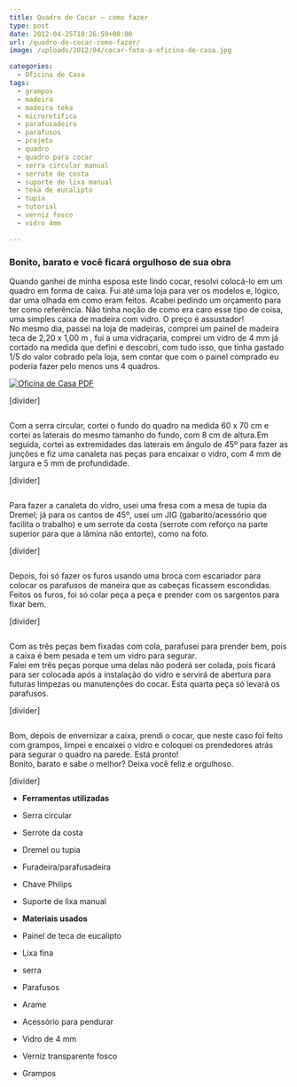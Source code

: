 ```yaml
---
title: Quadro de Cocar – como fazer
type: post
date: 2012-04-25T18:26:59+00:00
url: /quadro-de-cocar-como-fazer/
image: /uploads/2012/04/cocar-foto-a-oficina-de-casa.jpg

categories:
  - Oficina de Casa
tags:
  - grampos
  - madeira
  - madeira teka
  - microretífica
  - parafusadeira
  - parafusos
  - projeto
  - quadro
  - quadro para cocar
  - serra circular manual
  - serrote de costa
  - suporte de lixa manual
  - teka de eucalipto
  - tupia
  - tutorial
  - verniz fosco
  - vidro 4mm

---
```

### Bonito, barato e você ficará orgulhoso de sua obra

Quando ganhei de minha esposa este lindo cocar, resolvi colocá-lo em um quadro em forma de caixa. Fui até uma loja para ver os modelos e, lógico, dar uma olhada em como eram feitos. Acabei pedindo um orçamento para ter como referência. Não tinha noção de como era caro esse tipo de coisa, uma simples caixa de madeira com vidro. O preço é assustador!  
No mesmo dia, passei na loja de madeiras, comprei um painel de madeira teca de 2,20 x 1,00 m , fui a uma vidraçaria, comprei um vidro de 4 mm já cortado na medida que defini e descobri, com tudo isso, que tinha gastado 1/5 do valor cobrado pela loja, sem contar que com o painel comprado eu poderia fazer pelo menos uns 4 quadros.

[![Oficina de Casa PDF][1]][2]

[divider]<figure class="dois">

<a href="/uploads/tutoriais/quadro-do-cocar/cocar-12-oficina-de-casa.jpg" rel="prettyPhoto"><img src="/uploads/tutoriais/quadro-do-cocar/thumbs/cocar-12-oficina-de-casa.jpg" alt="" /></a><a href="/uploads/tutoriais/quadro-do-cocar/cocar-09-oficina-de-casa.jpg" rel="prettyPhoto"><img src="/uploads/tutoriais/quadro-do-cocar/thumbs/cocar-09-oficina-de-casa.jpg" alt="" /></a></figure>

Com a serra circular, cortei o fundo do quadro na medida 60 x 70 cm e cortei as laterais do mesmo tamanho do fundo, com 8 cm de altura.Em seguida, cortei as extremidades das laterais em ângulo de 45º para fazer as junções e fiz uma canaleta nas peças para encaixar o vidro, com 4 mm de largura e 5 mm de profundidade.

[divider]<figure class="dois">

<a href="/uploads/tutoriais/quadro-do-cocar/cocar-05-oficina-de-casa.jpg" rel="prettyPhoto"><img src="/uploads/tutoriais/quadro-do-cocar/thumbs/cocar-05-oficina-de-casa.jpg" alt="" /></a><a href="/uploads/tutoriais/quadro-do-cocar/cocar-foto-jig-oficina-de-casa.jpg" rel="prettyPhoto"><img src="/uploads/tutoriais/quadro-do-cocar/thumbs/cocar-foto-jig-oficina-de-casa.jpg" alt="" /></a></figure>

Para fazer a canaleta do vidro, usei uma fresa com a mesa de tupia da Dremel; já para os cantos de 45º, usei um JIG (gabarito/acessório que facilita o trabalho) e um serrote da costa (serrote com reforço na parte superior para que a lâmina não entorte), como na foto.

[divider]<figure class="quatro">

<a href="/uploads/tutoriais/quadro-do-cocar/cocar-21-oficina-de-casa.jpg" rel="prettyPhoto"><img src="/uploads/tutoriais/quadro-do-cocar/thumbs/cocar-21-oficina-de-casa.jpg" alt="" /></a><a href="/uploads/tutoriais/quadro-do-cocar/cocar-22-oficina-de-casa.jpg" rel="prettyPhoto"><img src="/uploads/tutoriais/quadro-do-cocar/thumbs/cocar-22-oficina-de-casa.jpg" alt="" /></a><a href="/uploads/tutoriais/quadro-do-cocar/cocar-26-oficina-de-casa.jpg" rel="prettyPhoto"><img src="/uploads/tutoriais/quadro-do-cocar/thumbs/cocar-26-oficina-de-casa.jpg" alt="" /></a><a href="/uploads/tutoriais/quadro-do-cocar/cocar-31-oficina-de-casa.jpg" rel="prettyPhoto"><img src="/uploads/tutoriais/quadro-do-cocar/thumbs/cocar-31-oficina-de-casa.jpg" alt="" /></a></figure>

Depois, foi só fazer os furos usando uma broca com escariador para colocar os parafusos de maneira que as cabeças ficassem escondidas. Feitos os furos, foi só colar peça a peça e prender com os sargentos para fixar bem.

[divider]<figure class="dois">

<a href="/uploads/tutoriais/quadro-do-cocar/cocar-32-oficina-de-casa.jpg" rel="prettyPhoto"><img src="/uploads/tutoriais/quadro-do-cocar/thumbs/cocar-32-oficina-de-casa.jpg" alt="" /></a><a href="/uploads/tutoriais/quadro-do-cocar/cocar-29-oficina-de-casa.jpg" rel="prettyPhoto"><img src="/uploads/tutoriais/quadro-do-cocar/thumbs/cocar-29-oficina-de-casa.jpg" alt="" /></a></figure>

Com as três peças bem fixadas com cola, parafusei para prender bem, pois a caixa é bem pesada e tem um vidro para segurar.  
Falei em três peças porque uma delas não poderá ser colada, pois ficará para ser colocada após a instalação do vidro e servirá de abertura para futuras limpezas ou manutenções do cocar. Esta quarta peça só levará os parafusos.

[divider]<figure class="quatro">

<a href="/uploads/tutoriais/quadro-do-cocar/cocar-33-oficina-de-casa.jpg" rel="prettyPhoto"><img src="/uploads/tutoriais/quadro-do-cocar/thumbs/cocar-33-oficina-de-casa.jpg" alt="" /></a><a href="/uploads/tutoriais/quadro-do-cocar/cocar-34-oficina-de-casa.jpg" rel="prettyPhoto"><img src="/uploads/tutoriais/quadro-do-cocar/thumbs/cocar-34-oficina-de-casa.jpg" alt="" /></a><a href="/uploads/tutoriais/quadro-do-cocar/cocar-38-oficina-de-casa.jpg" rel="prettyPhoto"><img src="/uploads/tutoriais/quadro-do-cocar/thumbs/cocar-38-oficina-de-casa.jpg" alt="" /></a><a href="/uploads/tutoriais/quadro-do-cocar/cocar-40-oficina-de-casa.jpg" rel="prettyPhoto"><img src="/uploads/tutoriais/quadro-do-cocar/thumbs/cocar-40-oficina-de-casa.jpg" alt="" /></a></figure>

Bom, depois de envernizar a caixa, prendi o cocar, que neste caso foi feito com grampos, limpei e encaixei o vidro e coloquei os prendedores atrás para segurar o quadro na parede. Está pronto!  
Bonito, barato e sabe o melhor? Deixa você feliz e orgulhoso.

[divider]<section class="ferramentas-e-materiais">

  * **Ferramentas utilizadas**
  * Serra circular
  * Serrote da costa
  * Dremel ou tupia
  * Furadeira/parafusadeira
  * Chave Philips
  * Suporte de lixa manual

  * **Materiais usados**
  * Painel de teca de eucalipto
  * Lixa fina
  * serra
  * Parafusos
  * Arame
  * Acessório para pendurar
  * Vidro de 4 mm
  * Verniz transparente fosco
  * Grampos</section>

 [1]: /uploads/pdf/download-pdf.png
 [2]: /uploads/pdf/quadro-de-cocar-oficina-de-casa.pdf "Faça o download do PDF"

